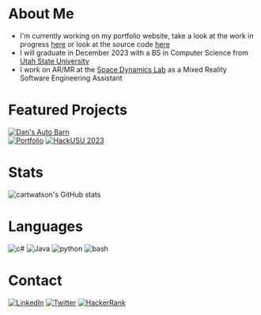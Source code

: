 # About Me
- I'm currently working on my portfolio website, take a look at the work in progress [here](https://www.cartwatson.com) or look at the source code [here](https://github.com/cartwatson/cartwatson.github.io)
- I will graduate in December 2023 with a BS in Computer Science from [Utah State University](https://www.usu.edu/)
- I work on AR/MR at the [Space Dynamics Lab](https://www.sdl.usu.edu/) as a Mixed Reality Software Engineering Assistant
<!-- - Also working on a dating app that integrates spotify data to create matches with [@iron7-1](https://github.com/Irion7-1), repo is in featured projects  -->

# Featured Projects
[![Dan's Auto Barn](https://github-readme-stats-sigma-five.vercel.app/api/pin/?username=CS3450-Group9&repo=Dans-AutoBarn&theme=tokyonight&bg_color=00000000)](https://github.com/CS3450-Group9/Dans-AutoBarn)  
[![Portfolio](https://github-readme-stats-sigma-five.vercel.app/api/pin/?username=cartwatson&repo=cartwatson.github.io&theme=tokyonight&bg_color=00000000)](https://github.com/cartwatson/cartwatson.github.io)
[![HackUSU 2023](https://github-readme-stats-sigma-five.vercel.app/api/pin/?username=Utah-State-University-Cybersecurity&repo=HackUSU-CYOA&theme=tokyonight&bg_color=00000000)](https://github.com/Utah-State-University-Cybersecurity/hackUSU-CYOA/)
<!-- [![Spotify Dating App](https://github-readme-stats-sigma-five.vercel.app/api/pin/?username=Iron7-1&repo=dating_app&theme=tokyonight&bg_color=00000000)](https://github.com/Irion7-1/dating_app) -->


# Stats
![cartwatson's GitHub stats](https://github-readme-stats-sigma-five.vercel.app/api?username=cartwatson&show_icons=true&theme=tokyonight&bg_color=00000000)  

# Languages
![c#](https://img.shields.io/badge/CSharp-37008c?style=for-the-badge&logo=CSharp&logoColor=white)
![Java](https://img.shields.io/badge/Java-f89820?style=for-the-badge&logo=oracle&logoColor=white)
![python](https://img.shields.io/badge/Python-386da1?style=for-the-badge&logo=python&logoColor=white)
![bash](https://img.shields.io/badge/GNUBash-47B353?style=for-the-badge&logo=GNUBash&logoColor=white)

# Contact
[![LinkedIn](https://img.shields.io/badge/LinkedIn-0077B5?style=for-the-badge&logo=linkedin&logoColor=white)](https://www.linkedin.com/in/cartwatson/)
[![Twitter](https://img.shields.io/badge/Twitter-1DA1F2?style=for-the-badge&logo=twitter&logoColor=white)](https://twitter.com/JCarterWatson)
[![HackerRank](https://img.shields.io/badge/Hackerrank-27b35a?style=for-the-badge&logo=hackerrank&logoColor=white)](https://www.hackerrank.com/cartwatson)
<!-- [![LeetCode](https://img.shields.io/badge/LeetCode-f89f1b?style=for-the-badge&logo=Leetcode&logoColor=white)](https://leetcode.com/cartwatson/) -->
